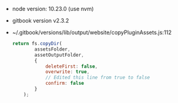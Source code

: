 * node version: 10.23.0 (use nvm)

* gitbook version v2.3.2

* ~/.gitbook/versions/lib/output/website/copyPluginAssets.js:112

  ```js
  return fs.copyDir(
          assetsFolder,
          assetOutputFolder,
          {
              deleteFirst: false,
              overwrite: true,
              // Edited this line from true to false
              confirm: false
          }
      );
  ```

  